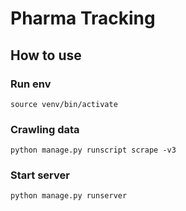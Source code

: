 # Pharma Tracking
## How to use
### Run env
`source venv/bin/activate`

### Crawling data
`python manage.py runscript scrape -v3`

### Start server
`python manage.py runserver`